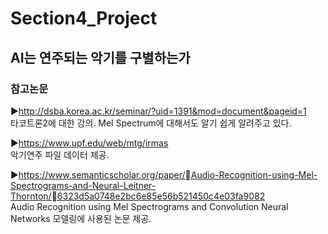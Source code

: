 # Section4_Project
## AI는 연주되는 악기를 구별하는가

### 참고논문
▶http://dsba.korea.ac.kr/seminar/?uid=1391&mod=document&pageid=1<br>
타코트론2에 대한 강의. Mel Spectrum에 대해서도 알기 쉽게 알려주고 있다.

▶https://www.upf.edu/web/mtg/irmas<br>
악기연주 파일 데이터 제공.

▶https://www.semanticscholar.org/paper/Audio-Recognition-using-Mel-Spectrograms-and-Neural-Leitner-Thornton/6323d5a0748e2bc6e85e56b521450c4e03fa9082<br>
Audio Recognition using Mel Spectrograms and Convolution Neural Networks
모델링에 사용된 논문 제공.
